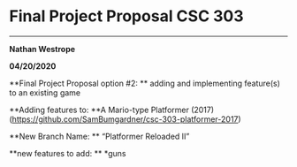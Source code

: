 # Final Project Proposal CSC 303
-------------------------------------------------
**Nathan Westrope**

**04/20/2020**

**Final Project Proposal option #2: ** adding and implementing feature(s) to an existing game


**Adding features to: **A Mario-type Platformer (2017)
(https://github.com/SamBumgardner/csc-303-platformer-2017)

**New Branch Name: ** “Platformer Reloaded II”


**new features to add: **
*guns


